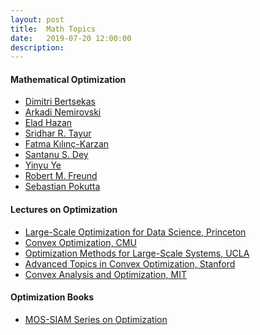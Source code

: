 ```yaml
---
layout: post
title:  Math Topics
date:   2019-07-20 12:00:00
description:
---
```



#### Mathematical Optimization
<ul>
    <li><a href="http://www.mit.edu/~dimitrib/home.html" target="_blank">Dimitri Bertsekas</a></li>
    <li><a href="https://www2.isye.gatech.edu/~nemirovs/" target="_blank">Arkadi Nemirovski</a></li>
    <li><a href="https://www.cs.princeton.edu/~ehazan/index.htm" target="_blank">Elad Hazan</a></li>
    <li><a href="https://www.cmu.edu/tepper/faculty-and-research/faculty-by-area/profiles/tayur-sridhar.html" target="_blank">Sridhar R. Tayur</a></li>
    <li><a href="http://www.andrew.cmu.edu/user/fkilinc/" target="_blank">Fatma Kılınç-Karzan</a></li>
    <li><a href="https://www2.isye.gatech.edu/~sdey30/" target="_blank">Santanu S. Dey</a></li>
    <li><a href="https://web.stanford.edu/~yyye/" target="_blank">Yinyu Ye</a></li>
    <li><a href="https://mitmgmtfaculty.mit.edu/rfreund/" target="_blank">Robert M. Freund</a></li>
    <li><a href="http://www.pokutta.com/" target="_blank">Sebastian Pokutta</a></li>
</ul>



<!-- #### Quantum Computing
<ul>
    <li><a href="https://www.cmu.edu/tepper/faculty-and-research/research/quantum-computing-business.html" target="_blank">CMU Quamtum Computing Research</a></li>
    <li><a href="https://ti.arc.nasa.gov/tech/dash/groups/quail/" target="_blank">QuAIL</a></li>
</ul> -->



#### Lectures on Optimization
<ul>
    <li><a href="http://www.princeton.edu/~yc5/ele522_optimization/index.html" target="_blank">Large-Scale Optimization for Data Science, Princeton</a></li>
    <li><a href="http://www.stat.cmu.edu/~ryantibs/convexopt/" target="_blank">Convex Optimization, CMU</a></li>
    <li><a href="http://www.seas.ucla.edu/~vandenbe/ee236c.html" target="_blank">Optimization Methods for Large-Scale Systems, UCLA</a></li>
    <li><a href="https://statweb.stanford.edu/~candes/teaching/math301/index.html" target="_blank">Advanced Topics in Convex Optimization, Stanford</a></li>
    <li><a href="https://ocw.mit.edu/courses/electrical-engineering-and-computer-science/6-253-convex-analysis-and-optimization-spring-2012/" target="_blank">Convex Analysis and Optimization, MIT</a></li>
</ul>



#### Optimization Books
<ul>
    <li><a href="https://epubs.siam.org/series/mo?mobileUi=0&" target="_blank">MOS-SIAM Series on Optimization</a></li>
</ul>